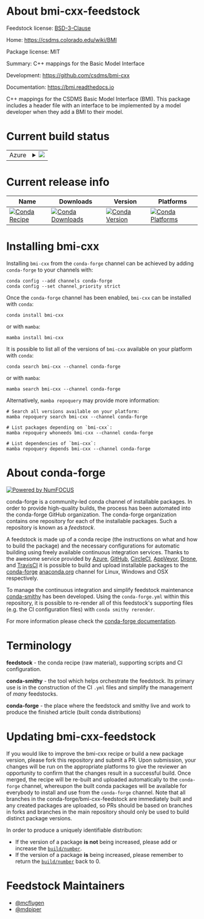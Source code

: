 About bmi-cxx-feedstock
=======================

Feedstock license: [BSD-3-Clause](https://github.com/conda-forge/bmi-cxx-feedstock/blob/main/LICENSE.txt)

Home: https://csdms.colorado.edu/wiki/BMI

Package license: MIT

Summary: C++ mappings for the Basic Model Interface

Development: https://github.com/csdms/bmi-cxx

Documentation: https://bmi.readthedocs.io

C++ mappings for the CSDMS Basic Model Interface (BMI). This package
includes a header file with an interface to be implemented by a
model developer when they add a BMI to their model.


Current build status
====================


<table>
    
  <tr>
    <td>Azure</td>
    <td>
      <details>
        <summary>
          <a href="https://dev.azure.com/conda-forge/feedstock-builds/_build/latest?definitionId=8648&branchName=main">
            <img src="https://dev.azure.com/conda-forge/feedstock-builds/_apis/build/status/bmi-cxx-feedstock?branchName=main">
          </a>
        </summary>
        <table>
          <thead><tr><th>Variant</th><th>Status</th></tr></thead>
          <tbody><tr>
              <td>linux_64</td>
              <td>
                <a href="https://dev.azure.com/conda-forge/feedstock-builds/_build/latest?definitionId=8648&branchName=main">
                  <img src="https://dev.azure.com/conda-forge/feedstock-builds/_apis/build/status/bmi-cxx-feedstock?branchName=main&jobName=linux&configuration=linux%20linux_64_" alt="variant">
                </a>
              </td>
            </tr><tr>
              <td>osx_64</td>
              <td>
                <a href="https://dev.azure.com/conda-forge/feedstock-builds/_build/latest?definitionId=8648&branchName=main">
                  <img src="https://dev.azure.com/conda-forge/feedstock-builds/_apis/build/status/bmi-cxx-feedstock?branchName=main&jobName=osx&configuration=osx%20osx_64_" alt="variant">
                </a>
              </td>
            </tr><tr>
              <td>osx_arm64</td>
              <td>
                <a href="https://dev.azure.com/conda-forge/feedstock-builds/_build/latest?definitionId=8648&branchName=main">
                  <img src="https://dev.azure.com/conda-forge/feedstock-builds/_apis/build/status/bmi-cxx-feedstock?branchName=main&jobName=osx&configuration=osx%20osx_arm64_" alt="variant">
                </a>
              </td>
            </tr><tr>
              <td>win_64</td>
              <td>
                <a href="https://dev.azure.com/conda-forge/feedstock-builds/_build/latest?definitionId=8648&branchName=main">
                  <img src="https://dev.azure.com/conda-forge/feedstock-builds/_apis/build/status/bmi-cxx-feedstock?branchName=main&jobName=win&configuration=win%20win_64_" alt="variant">
                </a>
              </td>
            </tr>
          </tbody>
        </table>
      </details>
    </td>
  </tr>
</table>

Current release info
====================

| Name | Downloads | Version | Platforms |
| --- | --- | --- | --- |
| [![Conda Recipe](https://img.shields.io/badge/recipe-bmi--cxx-green.svg)](https://anaconda.org/conda-forge/bmi-cxx) | [![Conda Downloads](https://img.shields.io/conda/dn/conda-forge/bmi-cxx.svg)](https://anaconda.org/conda-forge/bmi-cxx) | [![Conda Version](https://img.shields.io/conda/vn/conda-forge/bmi-cxx.svg)](https://anaconda.org/conda-forge/bmi-cxx) | [![Conda Platforms](https://img.shields.io/conda/pn/conda-forge/bmi-cxx.svg)](https://anaconda.org/conda-forge/bmi-cxx) |

Installing bmi-cxx
==================

Installing `bmi-cxx` from the `conda-forge` channel can be achieved by adding `conda-forge` to your channels with:

```
conda config --add channels conda-forge
conda config --set channel_priority strict
```

Once the `conda-forge` channel has been enabled, `bmi-cxx` can be installed with `conda`:

```
conda install bmi-cxx
```

or with `mamba`:

```
mamba install bmi-cxx
```

It is possible to list all of the versions of `bmi-cxx` available on your platform with `conda`:

```
conda search bmi-cxx --channel conda-forge
```

or with `mamba`:

```
mamba search bmi-cxx --channel conda-forge
```

Alternatively, `mamba repoquery` may provide more information:

```
# Search all versions available on your platform:
mamba repoquery search bmi-cxx --channel conda-forge

# List packages depending on `bmi-cxx`:
mamba repoquery whoneeds bmi-cxx --channel conda-forge

# List dependencies of `bmi-cxx`:
mamba repoquery depends bmi-cxx --channel conda-forge
```


About conda-forge
=================

[![Powered by
NumFOCUS](https://img.shields.io/badge/powered%20by-NumFOCUS-orange.svg?style=flat&colorA=E1523D&colorB=007D8A)](https://numfocus.org)

conda-forge is a community-led conda channel of installable packages.
In order to provide high-quality builds, the process has been automated into the
conda-forge GitHub organization. The conda-forge organization contains one repository
for each of the installable packages. Such a repository is known as a *feedstock*.

A feedstock is made up of a conda recipe (the instructions on what and how to build
the package) and the necessary configurations for automatic building using freely
available continuous integration services. Thanks to the awesome service provided by
[Azure](https://azure.microsoft.com/en-us/services/devops/), [GitHub](https://github.com/),
[CircleCI](https://circleci.com/), [AppVeyor](https://www.appveyor.com/),
[Drone](https://cloud.drone.io/welcome), and [TravisCI](https://travis-ci.com/)
it is possible to build and upload installable packages to the
[conda-forge](https://anaconda.org/conda-forge) [anaconda.org](https://anaconda.org/)
channel for Linux, Windows and OSX respectively.

To manage the continuous integration and simplify feedstock maintenance
[conda-smithy](https://github.com/conda-forge/conda-smithy) has been developed.
Using the ``conda-forge.yml`` within this repository, it is possible to re-render all of
this feedstock's supporting files (e.g. the CI configuration files) with ``conda smithy rerender``.

For more information please check the [conda-forge documentation](https://conda-forge.org/docs/).

Terminology
===========

**feedstock** - the conda recipe (raw material), supporting scripts and CI configuration.

**conda-smithy** - the tool which helps orchestrate the feedstock.
                   Its primary use is in the construction of the CI ``.yml`` files
                   and simplify the management of *many* feedstocks.

**conda-forge** - the place where the feedstock and smithy live and work to
                  produce the finished article (built conda distributions)


Updating bmi-cxx-feedstock
==========================

If you would like to improve the bmi-cxx recipe or build a new
package version, please fork this repository and submit a PR. Upon submission,
your changes will be run on the appropriate platforms to give the reviewer an
opportunity to confirm that the changes result in a successful build. Once
merged, the recipe will be re-built and uploaded automatically to the
`conda-forge` channel, whereupon the built conda packages will be available for
everybody to install and use from the `conda-forge` channel.
Note that all branches in the conda-forge/bmi-cxx-feedstock are
immediately built and any created packages are uploaded, so PRs should be based
on branches in forks and branches in the main repository should only be used to
build distinct package versions.

In order to produce a uniquely identifiable distribution:
 * If the version of a package **is not** being increased, please add or increase
   the [``build/number``](https://docs.conda.io/projects/conda-build/en/latest/resources/define-metadata.html#build-number-and-string).
 * If the version of a package **is** being increased, please remember to return
   the [``build/number``](https://docs.conda.io/projects/conda-build/en/latest/resources/define-metadata.html#build-number-and-string)
   back to 0.

Feedstock Maintainers
=====================

* [@mcflugen](https://github.com/mcflugen/)
* [@mdpiper](https://github.com/mdpiper/)

